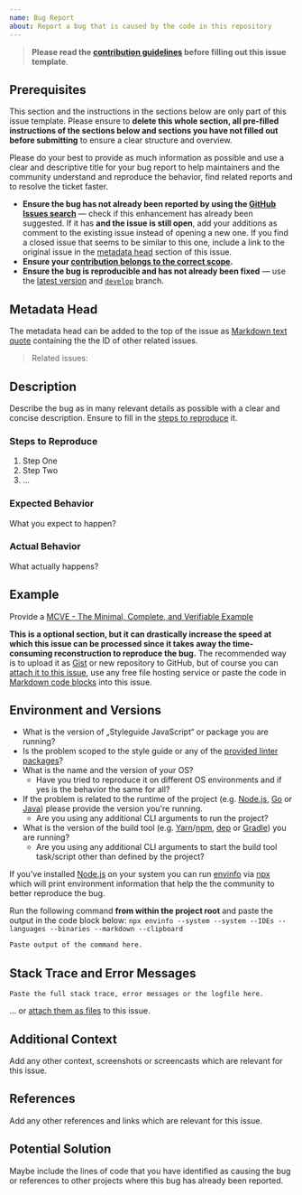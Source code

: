 ```yaml
---
name: Bug Report
about: Report a bug that is caused by the code in this repository
---
```


<!-- Click on the "Preview" tab to render the instructions in a more readable format -->

> **Please read the [contribution guidelines](https://github.com/arcticicestudio/styleguide-javascript/blob/develop/CONTRIBUTING.md) before filling out this issue template**.

## Prerequisites

This section and the instructions in the sections below are only part of this issue template. Please ensure to **delete this whole section, all pre-filled instructions of the sections below and sections you have not filled out before submitting** to ensure a clear structure and overview.

Please do your best to provide as much information as possible and use a clear and descriptive title for your bug report to help maintainers and the community understand and reproduce the behavior, find related reports and to resolve the ticket faster.

- **Ensure the bug has not already been reported by using the [GitHub Issues search](https://github.com/arcticicestudio/styleguide-javascript/issues)** — check if this enhancement has already been suggested. If it has **and the issue is still open**, add your additions as comment to the existing issue instead of opening a new one. If you find a closed issue that seems to be similar to this one, include a link to the original issue in the [metadata head](#metadata-head) section of this issue.
- **Ensure your [contribution belongs to the correct scope](https://github.com/arcticicestudio/styleguide-javascript/blob/develop/CONTRIBUTING.md#contribution-scope).**
- **Ensure the bug is reproducible and has not already been fixed** — use the [latest version](https://github.com/arcticicestudio/styleguide-javascript/releases/latest) and [`develop`](https://github.com/arcticicestudio/styleguide-javascript/tree/develop) branch.

## Metadata Head

The metadata head can be added to the top of the issue as [Markdown text quote](https://help.github.com/articles/basic-writing-and-formatting-syntax) containing the the ID of other related issues.

> Related issues:

## Description

Describe the bug as in many relevant details as possible with a clear and concise description. Ensure to fill in the [steps to reproduce](#steps-to-reproduce) it.

### Steps to Reproduce

1. Step One
2. Step Two
3. ...

### Expected Behavior

What you expect to happen?

### Actual Behavior

What actually happens?

## Example

Provide a [MCVE - The Minimal, Complete, and Verifiable Example](https://github.com/arcticicestudio/styleguide-javascript/blob/develop/CONTRIBUTING.md#mcve)

**This is a optional section, but it can drastically increase the speed at which this issue can be processed since it takes away the time-consuming reconstruction to reproduce the bug.**
The recommended way is to upload it as [Gist](https://gist.github.com) or new repository to GitHub, but of course you can [attach it to this issue](https://help.github.com/articles/file-attachments-on-issues-and-pull-requests), use any free file hosting service or paste the code in [Markdown code blocks](https://help.github.com/articles/basic-writing-and-formatting-syntax) into this issue.

## Environment and Versions

- What is the version of „Styleguide JavaScript“ or package you are running?
- Is the problem scoped to the style guide or any of the [provided linter packages](https://github.com/arcticicestudio/styleguide-javascript/tree/develop/packages)?
- What is the name and the version of your OS?
  - Have you tried to reproduce it on different OS environments and if yes is the behavior the same for all?
- If the problem is related to the runtime of the project (e.g. [Node.js](https://nodejs.org), [Go](https://golang.org) or [Java](https://java.com)) please provide the version you're running.
  - Are you using any additional CLI arguments to run the project?
- What is the version of the build tool (e.g. [Yarn](https://yarnpkg.com)/[npm](https://www.npmjs.com), [dep](https://golang.github.io/dep) or [Gradle](https://gradle.org)) you are running?
  - Are you using any additional CLI arguments to start the build tool task/script other than defined by the project?

If you've installed [Node.js](https://nodejs.org) on your system you can run [envinfo](https://www.npmjs.com/package/envinfo) via [npx](https://blog.npmjs.org/post/162869356040/introducing-npx-an-npm-package-runner) which will print environment information that help the the community to better reproduce the bug.

Run the following command **from within the project root** and paste the output in the code block below: `npx envinfo --system --system --IDEs --languages --binaries --markdown --clipboard`

```md
Paste output of the command here.
```

## Stack Trace and Error Messages

```raw
Paste the full stack trace, error messages or the logfile here.
```

... or [attach them as files](https://help.github.com/articles/file-attachments-on-issues-and-pull-requests) to this issue.

## Additional Context

Add any other context, screenshots or screencasts which are relevant for this issue.

## References

Add any other references and links which are relevant for this issue.

## Potential Solution

Maybe include the lines of code that you have identified as causing the bug or references to other projects where this bug has already been reported.

